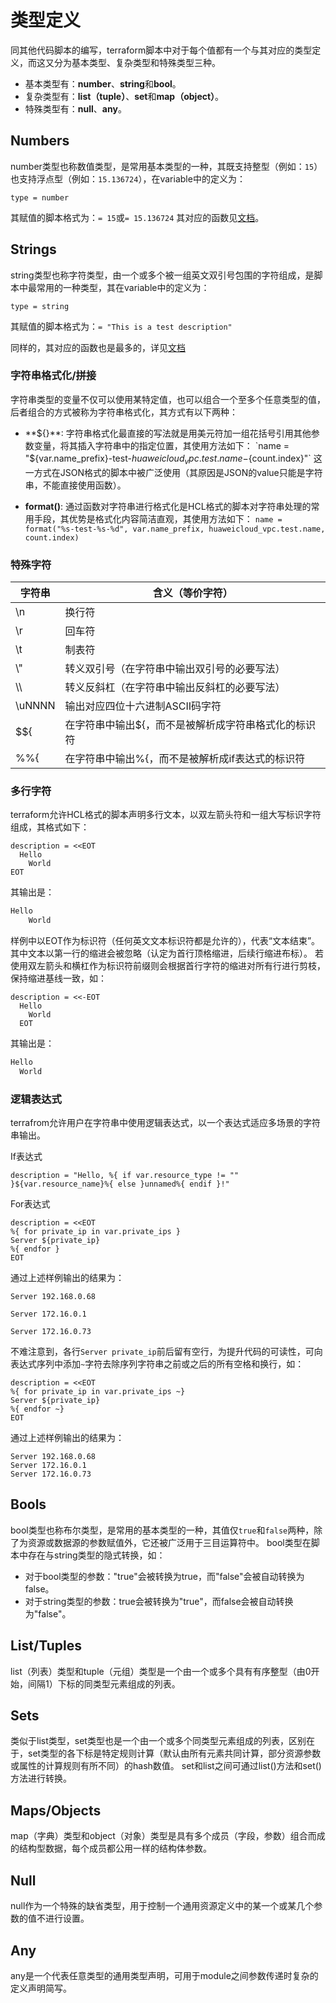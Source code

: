 # 类型定义

同其他代码脚本的编写，terraform脚本中对于每个值都有一个与其对应的类型定义，而这又分为基本类型、复杂类型和特殊类型三种。
- 基本类型有：**number**、**string**和**bool**。
- 复杂类型有：**list（tuple）**、**set**和**map（object）**。
- 特殊类型有：**null**、**any**。

## Numbers

number类型也称数值类型，是常用基本类型的一种，其既支持整型（例如：`15`）也支持浮点型（例如：`15.136724`），在variable中的定义为：
```hcl
type = number
```
其赋值的脚本格式为：`= 15`或`= 15.136724`
其对应的函数见[文档](https://developer.hashicorp.com/terraform/language/functions/abs)。

## Strings

string类型也称字符类型，由一个或多个被一组英文双引号包围的字符组成，是脚本中最常用的一种类型，其在variable中的定义为：
```hcl
type = string
```
其赋值的脚本格式为：`= "This is a test description"`

同样的，其对应的函数也是最多的，详见[文档](https://developer.hashicorp.com/terraform/language/functions/chomp)

### 字符串格式化/拼接

字符串类型的变量不仅可以使用某特定值，也可以组合一个至多个任意类型的值，后者组合的方式被称为字符串格式化，其方式有以下两种：

- **${}**: 字符串格式化最直接的写法就是用美元符加一组花括号引用其他参数变量，将其插入字符串中的指定位置，其使用方法如下：
  `name = "${var.name_prefix}-test-${huaweicloud_vpc.test.name}-${count.index}"`
  这一方式在JSON格式的脚本中被广泛使用（其原因是JSON的value只能是字符串，不能直接使用函数）。

- **format()**: 通过函数对字符串进行格式化是HCL格式的脚本对字符串处理的常用手段，其优势是格式化内容简洁直观，其使用方法如下：
  `name = format("%s-test-%s-%d", var.name_prefix, huaweicloud_vpc.test.name, count.index)`

### 特殊字符

| 字符串 | 含义（等价字符） |
| ---- | ---- |
| \n | 换行符 |
| \r | 回车符 |
| \t | 制表符 |
| \\\" | 转义双引号（在字符串中输出双引号的必要写法） |
| \\\\ | 转义反斜杠（在字符串中输出反斜杠的必要写法） |
| \uNNNN | 输出对应四位十六进制ASCII码字符 |
| $${ | 在字符串中输出${，而不是被解析成字符串格式化的标识符 |
| %%{ | 在字符串中输出%{，而不是被解析成if表达式的标识符 |

### 多行字符

terraform允许HCL格式的脚本声明多行文本，以双左箭头符和一组大写标识字符组成，其格式如下：

```hcl
description = <<EOT
  Hello
    World
EOT
```

其输出是：

```bash
Hello
    World
```

样例中以EOT作为标识符（任何英文文本标识符都是允许的），代表“文本结束”。
其中文本以第一行的缩进会被忽略（认定为首行顶格缩进，后续行缩进布标）。
若使用双左箭头和横杠作为标识符前缀则会根据首行字符的缩进对所有行进行剪枝，保持缩进基线一致，如：

```hcl
description = <<-EOT
  Hello
    World
  EOT
```

其输出是：

```bash
Hello
  World
```

### 逻辑表达式

terrafrom允许用户在字符串中使用逻辑表达式，以一个表达式适应多场景的字符串输出。

If表达式

```hcl
description = "Hello, %{ if var.resource_type != "" }${var.resource_name}%{ else }unnamed%{ endif }!"
```

For表达式

```hcl
description = <<EOT
%{ for private_ip in var.private_ips }
Server ${private_ip}
%{ endfor }
EOT
```

通过上述样例输出的结果为：

```
Server 192.168.0.68

Server 172.16.0.1

Server 172.16.0.73
```

不难注意到，各行`Server private_ip`前后留有空行，为提升代码的可读性，可向表达式序列中添加`~`字符去除序列字符串之前或之后的所有空格和换行，如：

```hcl
description = <<EOT
%{ for private_ip in var.private_ips ~}
Server ${private_ip}
%{ endfor ~}
EOT
```

通过上述样例输出的结果为：

```
Server 192.168.0.68
Server 172.16.0.1
Server 172.16.0.73
```

## Bools

bool类型也称布尔类型，是常用的基本类型的一种，其值仅`true`和`false`两种，除了为资源或数据源的参数赋值外，它还被广泛用于三目运算符中。
bool类型在脚本中存在与string类型的隐式转换，如：
- 对于bool类型的参数："true"会被转换为true，而"false"会被自动转换为false。
- 对于string类型的参数：true会被转换为"true"，而false会被自动转换为"false"。

## List/Tuples

list（列表）类型和tuple（元组）类型是一个由一个或多个具有有序整型（由0开始，间隔1）下标的同类型元素组成的列表。

## Sets

类似于list类型，set类型也是一个由一个或多个同类型元素组成的列表，区别在于，set类型的各下标是特定规则计算（默认由所有元素共同计算，部分资源参数或属性的计算规则有所不同）的hash数值。
set和list之间可通过list()方法和set()方法进行转换。

## Maps/Objects

map（字典）类型和object（对象）类型是具有多个成员（字段，参数）组合而成的结构型数据，每个成员都公用一样的结构体参数。

## Null

null作为一个特殊的缺省类型，用于控制一个通用资源定义中的某一个或某几个参数的值不进行设置。

## Any

any是一个代表任意类型的通用类型声明，可用于module之间参数传递时复杂的定义声明简写。
